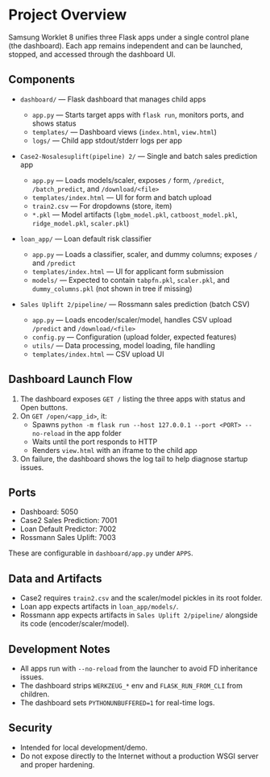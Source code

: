 # Project Overview

Samsung Worklet 8 unifies three Flask apps under a single control plane (the dashboard). Each app remains independent and can be launched, stopped, and accessed through the dashboard UI.

## Components

- `dashboard/` — Flask dashboard that manages child apps
  - `app.py` — Starts target apps with `flask run`, monitors ports, and shows status
  - `templates/` — Dashboard views (`index.html`, `view.html`)
  - `logs/` — Child app stdout/stderr logs per app

- `Case2-Nosalesuplift(pipeline) 2/` — Single and batch sales prediction app
  - `app.py` — Loads models/scaler, exposes `/` form, `/predict`, `/batch_predict`, and `/download/<file>`
  - `templates/index.html` — UI for form and batch upload
  - `train2.csv` — For dropdowns (store, item)
  - `*.pkl` — Model artifacts (`lgbm_model.pkl`, `catboost_model.pkl`, `ridge_model.pkl`, `scaler.pkl`)

- `loan_app/` — Loan default risk classifier
  - `app.py` — Loads a classifier, scaler, and dummy columns; exposes `/` and `/predict`
  - `templates/index.html` — UI for applicant form submission
  - `models/` — Expected to contain `tabpfn.pkl`, `scaler.pkl`, and `dummy_columns.pkl` (not shown in tree if missing)

- `Sales Uplift 2/pipeline/` — Rossmann sales prediction (batch CSV)
  - `app.py` — Loads encoder/scaler/model, handles CSV upload `/predict` and `/download/<file>`
  - `config.py` — Configuration (upload folder, expected features)
  - `utils/` — Data processing, model loading, file handling
  - `templates/index.html` — CSV upload UI

## Dashboard Launch Flow

1. The dashboard exposes `GET /` listing the three apps with status and Open buttons.
2. On `GET /open/<app_id>`, it:
   - Spawns `python -m flask run --host 127.0.0.1 --port <PORT> --no-reload` in the app folder
   - Waits until the port responds to HTTP
   - Renders `view.html` with an iframe to the child app
3. On failure, the dashboard shows the log tail to help diagnose startup issues.

## Ports

- Dashboard: 5050
- Case2 Sales Prediction: 7001
- Loan Default Predictor: 7002
- Rossmann Sales Uplift: 7003

These are configurable in `dashboard/app.py` under `APPS`.

## Data and Artifacts

- Case2 requires `train2.csv` and the scaler/model pickles in its root folder.
- Loan app expects artifacts in `loan_app/models/`.
- Rossmann app expects artifacts in `Sales Uplift 2/pipeline/` alongside its code (encoder/scaler/model).

## Development Notes

- All apps run with `--no-reload` from the launcher to avoid FD inheritance issues.
- The dashboard strips `WERKZEUG_*` env and `FLASK_RUN_FROM_CLI` from children.
- The dashboard sets `PYTHONUNBUFFERED=1` for real-time logs.

## Security

- Intended for local development/demo.
- Do not expose directly to the Internet without a production WSGI server and proper hardening.
